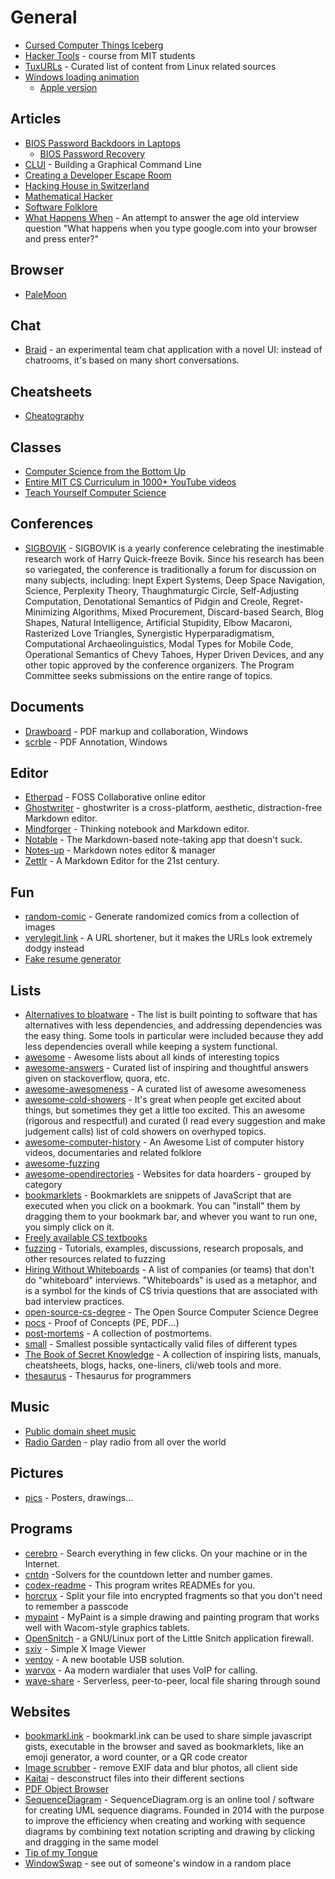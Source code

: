 # General
- [Cursed Computer Things Iceberg](https://suricrasia.online/iceberg/)
- [Hacker Tools](https://hacker-tools.github.io/) - course from MIT students
- [TuxURLs](https://tuxurls.com/) - Curated list of content from Linux related sources
- [Windows loading animation](https://michaelasper.github.io/important-work/)
  - [Apple version](https://michaelasper.github.io/important-work/apple)

## Articles
- [BIOS Password Backdoors in Laptops](https://dogber1.blogspot.com/2009/05/table-of-reverse-engineered-bios.html?m=1)
  - [BIOS Password Recovery](https://bios-pw.org/)
- [CLUI](https://blog.repl.it/clui) - Building a Graphical Command Line
- [Creating a Developer Escape Room](https://spin.atomicobject.com/2019/08/04/developer-escape-room-puzzles/)
- [Hacking House in Switzerland](https://hack.digitalglarus.ch/hacking-and-living-in-hotel-diesbach.html)
- [Mathematical Hacker](https://www.evanmiller.org/mathematical-hacker.html)
- [Software Folklore](http://beza1e1.tuxen.de/lore/index.html)
- [What Happens When](https://github.com/alex/what-happens-when) - An attempt to answer the age old interview question "What happens when you type google.com into your browser and press enter?"

## Browser
- [PaleMoon](https://www.palemoon.org/)

## Chat
- [Braid](https://github.com/braidchat/braid) - an experimental team chat application with a novel UI: instead of chatrooms, it's based on many short conversations.

## Cheatsheets
- [Cheatography](https://www.cheatography.com/)

## Classes
- [Computer Science from the Bottom Up](https://www.bottomupcs.com/)
- [Entire MIT CS Curriculum in 1000+ YouTube videos](https://cs1000.vercel.app/)
- [Teach Yourself Computer Science](https://teachyourselfcs.com/)

## Conferences
- [SIGBOVIK](http://sigbovik.org/) - SIGBOVIK is a yearly conference celebrating the inestimable research work of Harry Quick-freeze Bovik. Since his research has been so variegated, the conference is traditionally a forum for discussion on many subjects, including: Inept Expert Systems, Deep Space Navigation, Science, Perplexity Theory, Thaughmaturgic Circle, Self-Adjusting Computation, Denotational Semantics of Pidgin and Creole, Regret-Minimizing Algorithms, Mixed Procurement, Discard-based Search, Blog Shapes, Natural Intelligence, Artificial Stupidity, Elbow Macaroni, Rasterized Love Triangles, Synergistic Hyperparadigmatism, Computational Archaeolinguistics, Modal Types for Mobile Code, Operational Semantics of Chevy Tahoes, Hyper Driven Devices, and any other topic approved by the conference organizers. The Program Committee seeks submissions on the entire range of topics.

## Documents
- [Drawboard](https://www.drawboard.com/) - PDF markup and collaboration, Windows
- [scrble](https://www.scrble.com/) - PDF Annotation, Windows

## Editor
- [Etherpad](http://etherpad.org/) - FOSS Collaborative online editor
- [Ghostwriter](https://github.com/wereturtle/ghostwriter) - ghostwriter is a cross-platform, aesthetic, distraction-free Markdown editor.
- [Mindforger](https://github.com/dvorka/mindforger) - Thinking notebook and Markdown editor.
- [Notable](https://github.com/notable/notable) - The Markdown-based note-taking app that doesn't suck.
- [Notes-up](https://github.com/Philip-Scott/Notes-up) - Markdown notes editor & manager
- [Zettlr](https://github.com/Zettlr/Zettlr) - A Markdown Editor for the 21st century.

## Fun
- [random-comic](https://github.com/cadin/random-comic) - Generate randomized comics from a collection of images
- [verylegit.link](https://github.com/defaultnamehere/verylegit.link) - A URL shortener, but it makes the URLs look extremely dodgy instead
- [Fake resume generator](https://fake.jsonresume.org/)

## Lists
- [Alternatives to bloatware](https://github.com/mayfrost/guides/blob/master/ALTERNATIVES.md) - The list is built pointing to software that has alternatives with less dependencies, and addressing dependencies was the easy thing. Some tools in particular were included because they add less dependencies overall while keeping a system functional.
- [awesome](https://github.com/sindresorhus/awesome) - Awesome lists about all kinds of interesting topics
- [awesome-answers](https://github.com/cyberglot/awesome-answers) - Curated list of inspiring and thoughtful answers given on stackoverflow, quora, etc.
- [awesome-awesomeness](https://github.com/bayandin/awesome-awesomeness) - A curated list of awesome awesomeness
- [awesome-cold-showers](https://github.com/hwayne/awesome-cold-showers) - It's great when people get excited about things, but sometimes they get a little too excited. This an awesome (rigorous and respectful) and curated (I read every suggestion and make judgement calls) list of cold showers on overhyped topics.
- [awesome-computer-history](https://github.com/watson/awesome-computer-history) - An Awesome List of computer history videos, documentaries and related folklore
- [awesome-fuzzing](https://github.com/secfigo/Awesome-Fuzzing)
- [awesome-opendirectories](https://github.com/dadulo3/awesome-opendirectories) - Websites for data hoarders - grouped by category
- [bookmarklets](https://www.gbasil.dev/bookmarklets) - Bookmarklets are snippets of JavaScript that are executed when you click on a bookmark. You can "install" them by dragging them to your bookmark bar, and whever you want to run one, you simply click on it.
- [Freely available CS textbooks](https://csgordon.github.io/books.html)
- [fuzzing](https://github.com/google/fuzzing) -
Tutorials, examples, discussions, research proposals, and other resources related to fuzzing
- [Hiring Without Whiteboards](https://github.com/poteto/hiring-without-whiteboards) - A list of companies (or teams) that don't do "whiteboard" interviews. "Whiteboards" is used as a metaphor, and is a symbol for the kinds of CS trivia questions that are associated with bad interview practices.
- [open-source-cs-degree](https://github.com/mvillaloboz/open-source-cs-degree) - The Open Source Computer Science Degree
- [pocs](https://github.com/corkami/pocs) - Proof of Concepts (PE, PDF...)
- [post-mortems](https://github.com/danluu/post-mortems) - A collection of postmortems.
- [small](https://github.com/mathiasbynens/small) - Smallest possible syntactically valid files of different types
- [The Book of Secret Knowledge](https://github.com/trimstray/the-book-of-secret-knowledge) - A collection of inspiring lists, manuals, cheatsheets, blogs, hacks, one-liners, cli/web tools and more.
- [thesaurus](https://github.com/tindzk/thesaurus) -  Thesaurus for programmers

## Music
- [Public domain sheet music](https://imslp.org/wiki/Main_Page)
- [Radio Garden](http://radio.garden/) - play radio from all over the world

## Pictures
- [pics](https://github.com/corkami/pics) - Posters, drawings...

## Programs
- [cerebro](https://github.com/KELiON/cerebro) - Search everything in few clicks. On your machine or in the Internet.
- [cntdn](https://github.com/jes/cntdn) -Solvers for the countdown letter and number games.
- [codex-readme](https://github.com/tom-doerr/codex-readme) -  This program writes READMEs for you.
- [horcrux](https://github.com/jesseduffield/horcrux) -
Split your file into encrypted fragments so that you don't need to remember a passcode
- [mypaint](https://github.com/mypaint/mypaint) - MyPaint is a simple drawing and painting program that works well with Wacom-style graphics tablets.
- [OpenSnitch](https://github.com/evilsocket/opensnitch) - a GNU/Linux port of the Little Snitch application firewall.
- [sxiv](https://github.com/muennich/sxiv) - Simple X Image Viewer
- [ventoy](https://github.com/ventoy/Ventoy) - A new bootable USB solution.
- [warvox](https://github.com/rapid7/warvox) - Aa modern wardialer that uses VoIP for calling.
- [wave-share](https://github.com/ggerganov/wave-share) - Serverless, peer-to-peer, local file sharing through sound

## Websites
- [bookmarkl.ink](https://bookmarkl.ink/) - bookmarkl.ink can be used to share simple javascript gists, executable in the browser and saved as bookmarklets, like an emoji generator, a word counter, or a QR code creator
- [Image scrubber](https://everestpipkin.github.io/image-scrubber/) - remove EXIF data and blur photos, all client side
- [Kaitai](https://kaitai.io/) - desconstruct files into their different sections
- [PDF Object Browser](http://brendandahl.github.io/pdf.js.utils/browser/)
- [SequenceDiagram](https://sequencediagram.org/) - SequenceDiagram.org is an online tool / software for creating UML sequence diagrams. Founded in 2014 with the purpose to improve the efficiency when creating and working with sequence diagrams by combining text notation scripting and drawing by clicking and dragging in the same model
- [Tip of my Tongue](https://chir.ag/projects/tip-of-my-tongue/)
- [WindowSwap](https://www.window-swap.com/) - see out of someone's window in a random place
